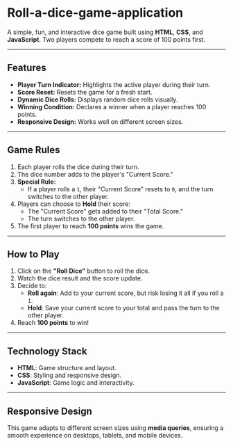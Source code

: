 # Roll-a-dice-game-application

A simple, fun, and interactive dice game built using **HTML**, **CSS**, and **JavaScript**. Two players compete to reach a score of 100 points first.

---

## Features
- **Player Turn Indicator:** Highlights the active player during their turn.
- **Score Reset:** Resets the game for a fresh start.
- **Dynamic Dice Rolls:** Displays random dice rolls visually.
- **Winning Condition:** Declares a winner when a player reaches 100 points.
- **Responsive Design:** Works well on different screen sizes.

---

## Game Rules
1. Each player rolls the dice during their turn.
2. The dice number adds to the player's "Current Score."
3. **Special Rule:** 
   - If a player rolls a `1`, their "Current Score" resets to `0`, and the turn switches to the other player.
4. Players can choose to **Hold** their score:
   - The "Current Score" gets added to their "Total Score."
   - The turn switches to the other player.
5. The first player to reach **100 points** wins the game.

---

## How to Play
1. Click on the **"Roll Dice"** button to roll the dice.
2. Watch the dice result and the score update.
3. Decide to:
   - **Roll again**: Add to your current score, but risk losing it all if you roll a `1`.
   - **Hold**: Save your current score to your total and pass the turn to the other player.
4. Reach **100 points** to win!

---

## Technology Stack
- **HTML**: Game structure and layout.
- **CSS**: Styling and responsive design.
- **JavaScript**: Game logic and interactivity.

---

## Responsive Design
This game adapts to different screen sizes using **media queries**, ensuring a smooth experience on desktops, tablets, and mobile devices.
